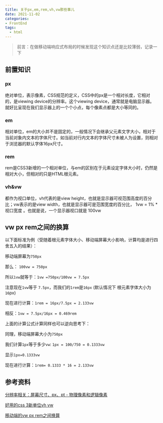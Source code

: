 ```yaml
---
title: 关于px,em,rem,vh,vw那些事儿
date: 2021-11-02
categories:
- FrontEnd
tags:
  - html
---
```


> 前言：在做移动端响应式布局的时候发现这个知识点还是比较薄弱，记录一下

## 前置知识

### px

绝对单位，表示像素，CSS规范的定义，CSS中的px是一个相对长度，它相对的，是viewing device的分辨率。这个viewing device，通常就是电脑显示器。就好比呈现在我们显示器上的一个个小点，每个像素点都是大小等同的。

### em

相对单位，em的大小并不是固定的，一般情况下会继承父元素文字大小，相对于当前对象内文本的字体尺寸。如当前对行内文本的字体尺寸未被人为设置，则相对于浏览器的默认字体16px尺寸。

### rem

rem是CSS3新增的一个相对单位，与em的区别在于元素设定字体大小时，仍然是相对大小，但相对的只是HTML根元素。

### vh&vw

都作为视口单位，vh代表的是view height，也就是显示器可视范围高度的百分比；vw表示的是view width，也就是显示器可是范围宽度的百分比， 1vw = 1% * 视口宽度 。也就是说，一个显示器视口就是 100vw

## vw px rem之间的换算

以下面标准为例（受随着根元素字体大小、移动端屏幕大小影响，计算均是进行四舍五入的结果）：

移动端屏幕为`750px`

那么： `100vw = 750px`

所以`1vw`就等于：`1vw =750px/100vw = 7.5px`

注意现在`1vw`等于 `7.5px`，而我们的`1rem`是`16px` (默认情况下 根元素字体大小为`16`px)

现在进行计算：`1rem = 16px/7.5px = 2.133vw`

相反：`1vw = 7.5px/16px = 0.469rem`

上面的计算公式计算同样也可以逆向思考下：

同理，移动端屏幕大小为`750px`

我们计算`1px`等于多少`vw`: `1px = 100/750 = 0.1333vw`

显示`1px=0.1333vw`

现在进行计算：`1rem= 0.1333 * 16 = 2.133vw`

## 参考资料

[分辨率相关：屏幕尺寸、px、pt - 物理像素和逻辑像素](https://github.com/Qingquan-Li/blog/issues/58)

[好用的css 3新单位vh vw](https://pjchender.blogspot.com/2015/04/css-3vh-vw.html)

[移动端的vw px rem之间换算](https://segmentfault.com/a/1190000016047555)